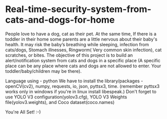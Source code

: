 # Real-time-security-system-from-cats-and-dogs-for-home
People love to have a dog, cat as their pet. At the same time, If there is a toddler in their home some parents are a little nervous about their baby's health. It may risk the baby’s breathing while sleeping, infection from cats/dogs, Stomach illnesses, Ringworm( Very common skin infection), cat scratches, or bites. The objective of this project is to build an alert/notification system from cats and dogs in a specific place (A specific place can be any place where cats and dogs are not allowed to enter. Your toddler/baby/children may be there).


Language using - python
We have to install the library/packages - openCV(cv2), numpy, requests, io, json, pyttsx3, time. (remember pyttsx3 works only in windows if you're in linux install libespeak.)
Don't forget to use YOLO V3 configuration(yolov3.cfg), YOLO V3 Weights file(yolov3.weights), and Coco dataset(coco.names)


You're All Set! :-)
